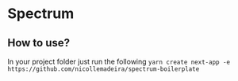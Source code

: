 # Spectrum

## How to use?

In your project folder just run the following
`yarn create next-app -e https://github.com/nicollemadeira/spectrum-boilerplate`
